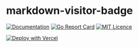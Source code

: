 # markdown-visitor-badge

[![Documentation](https://godoc.org/github.com/mustansirzia/markdown-visitor-badge?status.svg)](http://godoc.org/github.com/mustansirzia/markdown-visitor-badge)
[![Go Report Card](https://goreportcard.com/badge/github.com/MustansirZia/markdown)](https://goreportcard.com/report/github.com/MustansirZia/markdown-visitor-badge)
[![MIT Licence](https://badges.frapsoft.com/os/mit/mit.svg?v=103)](https://opensource.org/licenses/mit-license.php)

[![Deploy with Vercel](https://vercel.com/button)](https://vercel.com/new/clone?repository-url=https%3A%2F%2Fgithub.com%2FMustansirZia%2Fmarkdown-visitor-badge&env=REDIS_HOST,REDIS_PORT,REDIS_USERNAME,REDIS_PASSWORD,REDIS_DATABASE&envDescription=Redis%20connection%20variables.)
